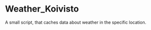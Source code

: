 Weather_Koivisto
================

A small script, that caches data about weather in the specific location.
